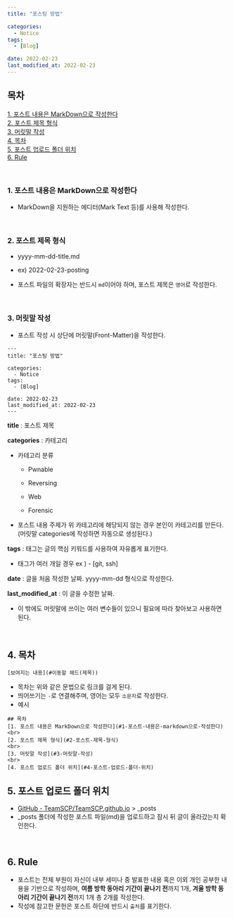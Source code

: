 ```yaml
---
title: "포스팅 방법" 

categories:
  - Notice
tags:
  - [Blog] 

date: 2022-02-23
last_modified_at: 2022-02-23
---
```


## 목차
[1. 포스트 내용은 MarkDown으로 작성한다](#1-포스트-내용은-markdown으로-작성한다)
<br>
[2. 포스트 제목 형식](#2-포스트-제목-형식)
<br>
[3. 머릿말 작성](#3-머릿말-작성)
<br>
[4. 목차](#4-목차)
<br>
[5. 포스트 업로드 폴더 위치](#5-포스트-업로드-폴더-위치)
<br>
[6. Rule](#6-Rule)

<br>

### 1. 포스트 내용은 MarkDown으로 작성한다

- MarkDown을 지원하는 에디터(Mark Text 등)를 사용해 작성한다.

<br>

### 2. 포스트 제목 형식

- yyyy-mm-dd-title.md
  
- ex) 2022-02-23-posting
  
- 포스트 파일의 확장자는 반드시 `md`이어야 하며, 포스트 제목은 `영어`로 작성한다.

<br>

### 3. 머릿말 작성

- 포스트 작성 시 상단에 머릿말(Front-Matter)을 작성한다.

```
---
title: "포스팅 방법" 

categories:
  - Notice
tags:
  - [Blog] 

date: 2022-02-23
last_modified_at: 2022-02-23
---
```

**title** : 포스트 제목

**categories** : 카테고리

- 카테고리 분류
  
  - Pwnable
    
  - Reversing
    
  - Web
    
  - Forensic
    
- 포스트 내용 주제가 위 카테고리에 해당되지 않는 경우 본인이 카테고리를 만든다. (머릿말 categories에 작성하면 자동으로 생성된다.)

**tags** : 태그는 글의 핵심 키워드를 사용하여 자유롭게 표기한다.

- 태그가 여러 개일 경우 ex ) - [git, ssh]

**date** : 글을 처음 작성한 날짜. yyyy-mm-dd 형식으로 작성한다.

**last_modified_at** : 이 글을 수정한 날짜.
<br>
- 이 밖에도 머릿말에 쓰이는 여러 변수들이 있으니 필요에 따라 찾아보고 사용하면 된다.

<br>

## 4. 목차
``
[보여지는 내용](#이동할 헤드(제목))
``
- 목차는 위와 같은 문법으로 링크를 걸게 된다.
- 띄어쓰기는 `-`로 연결해주며, 영어는 모두 `소문자`로 작성한다.
- 예시
```
## 목차
[1. 포스트 내용은 MarkDown으로 작성한다](#1-포스트-내용은-markdown으로-작성한다)
<br>
[2. 포스트 제목 형식](#2-포스트-제목-형식)
<br>
[3. 머릿말 작성](#3-머릿말-작성)
<br>
[4. 포스트 업로드 폴더 위치](#4-포스트-업로드-폴더-위치)
```

## 5. 포스트 업로드 폴더 위치
- [GitHub - TeamSCP/TeamSCP.github.io](https://github.com/TeamSCP/TeamSCP.github.io) > _posts
- _posts 폴더에 작성한 포스트 파일(md)을 업로드하고 잠시 뒤 글이 올라갔는지 확인한다.

<br>

## 6. Rule
- 포스트는 전체 부원이 자신이 내부 세미나 중 발표한 내용 혹은 이외 개인 공부한 내용을 기반으로 작성하며, **여름 방학 동아리 기간이 끝나기 전**까지 1개, **겨울 방학 동아리 기간이 끝나기 전**까지 1개 총 2개를 작성한다.
- 작성에 참고한 문헌은 포스트 하단에 반드시 `출처`를 표기한다.
